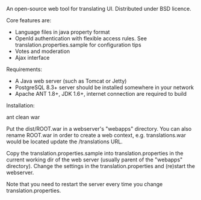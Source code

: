 An open-source web tool for translating UI. Distributed under BSD licence.

Core features are:

* Language files in java property format
* OpenId authentication with flexible access rules. See translation.properties.sample for configuration tips
* Votes and moderation
* Ajax interface

Requirements:
* A Java web server (such as Tomcat or Jetty)
* PostgreSQL 8.3+ server should be installed somewhere in your network
* Apache ANT 1.8+, JDK 1.6+, internet connection are required to build

Installation:

ant clean war

Put the dist/ROOT.war in a webserver's "webapps" directory. You can also rename ROOT.war in order to create a
web context, e.g. translations.war would be located update the /translations URL.

Copy the translation.properties.sample into translation.properties in the current working dir of the web server
(usually parent of the "webapps" directory). Change the settings in the translation.properties and (re)start the
webserver.

Note that you need to restart the server every time you change translation.properties.
